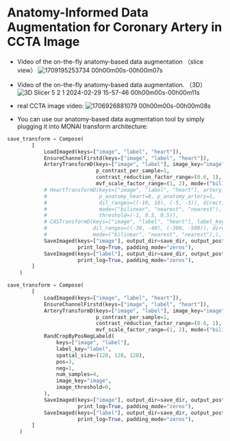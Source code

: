# Anatomy-Informed Data Augmentation for Coronary Artery in CCTA Image
* Video of the on-the-fly anatomy-based data augmentation （slice view）
![1709195253734 00h00m00s-00h00m07s](https://github.com/xxsxxsxxs666/SparrowLink/assets/61532031/5443c459-72b7-480e-8b30-06ff231b956d)

* Video of the on-the-fly anatomy-based data augmentation. （3D）
![3D Slicer 5 2 1 2024-02-29 15-57-46 00h00m00s-00h00m11s](https://github.com/xxsxxsxxs666/SparrowLink/assets/61532031/c203e8bf-a892-4227-98cb-060fc3c40671)

* real CCTA image video:
![1706926881079 00h00m00s-00h00m08s](https://github.com/xxsxxsxxs666/SparrowLink/assets/61532031/c6cdce80-186f-44d0-bcc9-4abb36e9f1ef)

* You can use our anatomy-based data augmentation tool by simply plugging it into MONAI transform architecture:

```python
save_transform = Compose(
        [
            LoadImaged(keys=["image", "label", "heart"]),
            EnsureChannelFirstd(keys=["image", "label", "heart"]),
            ArteryTransformD(keys=["image", "label"], image_key="image", artery_key="label", p_anatomy_per_sample=1,
                             p_contrast_per_sample=1,
                             contrast_reduction_factor_range=(0.6, 1), mask_blur_range=(3, 6),
                             mvf_scale_factor_range=(1, 2), mode=("bilinear", "nearest")),
            # HeartTransformD(keys=["image", "label", "heart"], artery_key="label", heart_key="heart",
            #                 p_anatomy_heart=0, p_anatomy_artery=1,
            #                 dil_ranges=((-10, 10), (-5, -3)), directions_of_trans=((1, 1, 1), (1, 1, 1)), blur=(32, 8),
            #                 mode=("bilinear", "nearest", "nearest"), visualize=True, batch_interpolate=True,
            #                 threshold=(-1, 0.5, 0.5)),
            # CASTransformD(keys=["image", "label", "heart"], label_key="label", heart_key="heart", p_anatomy_per_sample=1,
            #               dil_ranges=((-30, -40), (-300, -500)), directions_of_trans=((1, 1, 1), (1, 1, 1)), blur=[4, 32],
            #               mode=("bilinear", "nearest", "nearest"),),
            SaveImaged(keys=["image"], output_dir=save_dir, output_postfix='spatial_transform_image',
                       print_log=True, padding_mode="zeros"),
            SaveImaged(keys=["label"], output_dir=save_dir, output_postfix='spatial_transform_label',
                       print_log=True, padding_mode="zeros"),
        ]
    )
```

```python
save_transform = Compose(
        [
            LoadImaged(keys=["image", "label", "heart"]),
            EnsureChannelFirstd(keys=["image", "label", "heart"]),
            ArteryTransformD(keys=["image", "label"], image_key="image", artery_key="label", p_anatomy_per_sample=1,
                             p_contrast_per_sample=1,
                             contrast_reduction_factor_range=(0.6, 1), mask_blur_range=(3, 6),
                             mvf_scale_factor_range=(1, 2), mode=("bilinear", "nearest")),
            RandCropByPosNegLabeld(
                keys=["image", "label"],
                label_key="label",
                spatial_size=(128, 128, 128),
                pos=3,
                neg=1,
                num_samples=4,
                image_key="image",
                image_threshold=0,
            ),
            SaveImaged(keys=["image"], output_dir=save_dir, output_postfix='spatial_transform_image',
                       print_log=True, padding_mode="zeros"),
            SaveImaged(keys=["label"], output_dir=save_dir, output_postfix='spatial_transform_label',
                       print_log=True, padding_mode="zeros"),
        ]
    )
```
